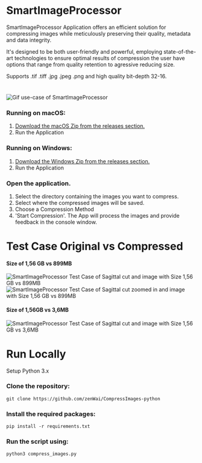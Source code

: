 # SmartImageProcessor
SmartImageProcessor Application offers an efficient solution for compressing images while meticulously preserving their quality, metadata and data integrity.

It's designed to be both user-friendly and powerful, employing state-of-the-art technologies to ensure optimal results of compression the user have options that range from quality retention to agressive reducing size.

Supports .tif .tiff .jpg .jpeg .png and high quality bit-depth 32-16.

# 

![Gif use-case of SmartImageProcessor](https://github.com/zenWai/CompressImages-python/assets/124523559/1b25040a-1420-4295-b2c1-63bbe07b1bd4)


### Running on macOS:
1. [Download the macOS Zip from the releases section.](https://github.com/zenWai/CompressImages-python/releases/download/v0.3-alpha/Compress_Images_v0.3_MacOS.zip)
2. Run the Application

### Running on Windows:
1. [Download the Windows Zip from the releases section.](https://github.com/zenWai/CompressImages-python/releases/download/v0.3-alpha/Compress_Images_v0.3_Windows.zip)
2. Run the Application

### Open the application.
1. Select the directory containing the images you want to compress.
2. Select where the compressed images will be saved.
3. Choose a Compression Method
4. 'Start Compression'. The App will process the images and provide feedback in the console window.

# Test Case Original vs Compressed

#### Size of 1,56 GB vs 899MB
![SmartImageProcessor Test Case of Sagittal cut and image with Size 1,56 GB vs 899MB](https://github.com/zenWai/CompressImages-python/assets/124523559/0e720eb4-6dd1-41b4-aaac-3d40227d4ff6)
![SmartImageProcessor Test Case of Sagittal cut zoomed in and image with Size 1,56 GB vs 899MB](https://github.com/zenWai/CompressImages-python/assets/124523559/59560038-5217-46c4-984e-982a441ee47d)

#### Size of 1,56GB vs 3,6MB
![SmartImageProcessor Test Case of Sagittal cut and image with Size 1,56 GB vs 3,6MB](https://github.com/zenWai/CompressImages-python/assets/124523559/9ac4af1e-f8ec-4b79-b171-dfa1a9df7854)


# Run Locally
Setup Python 3.x

### Clone the repository:
```
git clone https://github.com/zenWai/CompressImages-python
```

### Install the required packages:
```
pip install -r requirements.txt
```
### Run the script using:
```
python3 compress_images.py
```
